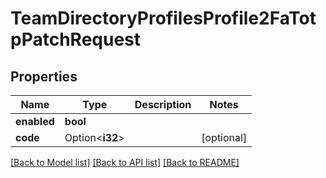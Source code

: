 # TeamDirectoryProfilesProfile2FaTotpPatchRequest

## Properties

Name | Type | Description | Notes
------------ | ------------- | ------------- | -------------
**enabled** | **bool** |  | 
**code** | Option<**i32**> |  | [optional]

[[Back to Model list]](../README.md#documentation-for-models) [[Back to API list]](../README.md#documentation-for-api-endpoints) [[Back to README]](../README.md)


